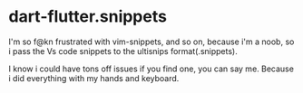 # dart-flutter.snippets
I'm so f@kn frustrated with vim-snippets, and so on, because i'm a noob, so i pass the Vs code snippets to the ultisnips format(.snippets).
 
 I know i could have tons off issues if you find one, you can say me. 
 Because i did everything with my hands and keyboard.
